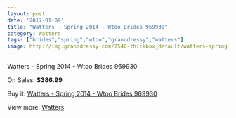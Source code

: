 ```yaml
---
layout: post
date: '2017-01-09'
title: "Watters - Spring 2014 - Wtoo Brides 969930"
category: Watters
tags: ["brides","spring","wtoo","granddressy","watters"]
image: http://img.granddressy.com/7540-thickbox_default/watters-spring-2014-wtoo-brides-969930.jpg
---
```

Watters - Spring 2014 - Wtoo Brides 969930

On Sales: **$386.99**
<a href="https://www.granddressy.com/en/watters/6787-watters-spring-2014-wtoo-brides-969930.html"><amp-img layout="responsive" width="600" height="600" src="//img.granddressy.com/7540-thickbox_default/watters-spring-2014-wtoo-brides-969930.jpg" alt="Watters - Spring 2014 - Wtoo Brides 969930 0" /></a>

Buy it: [Watters - Spring 2014 - Wtoo Brides 969930](https://www.granddressy.com/en/watters/6787-watters-spring-2014-wtoo-brides-969930.html "Watters - Spring 2014 - Wtoo Brides 969930")

View more: [Watters](https://www.granddressy.com/en/33-watters "Watters")